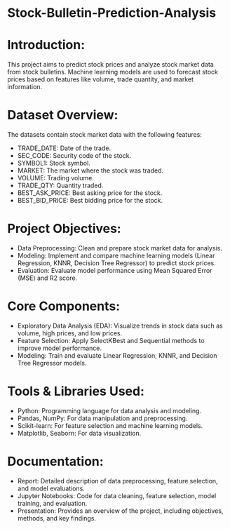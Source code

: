 # Stock-Bulletin-Prediction-Analysis
# Introduction:
This project aims to predict stock prices and analyze stock market data from stock bulletins. Machine learning models are used to forecast stock prices based on features like volume, trade quantity, and market information.

# Dataset Overview:
The datasets contain stock market data with the following features:
- TRADE_DATE: Date of the trade.
- SEC_CODE: Security code of the stock.
- SYMBOL1: Stock symbol.
- MARKET: The market where the stock was traded.
- VOLUME: Trading volume.
- TRADE_QTY: Quantity traded.
- BEST_ASK_PRICE: Best asking price for the stock.
- BEST_BID_PRICE: Best bidding price for the stock.

# Project Objectives:
- Data Preprocessing: Clean and prepare stock market data for analysis.
- Modeling: Implement and compare machine learning models (Linear Regression, KNNR, Decision Tree Regressor) to predict stock prices.
- Evaluation: Evaluate model performance using Mean Squared Error (MSE) and R2 score.

# Core Components:
- Exploratory Data Analysis (EDA): Visualize trends in stock data such as volume, high prices, and low prices.
- Feature Selection: Apply SelectKBest and Sequential methods to improve model performance.
- Modeling: Train and evaluate Linear Regression, KNNR, and Decision Tree Regressor models.

# Tools & Libraries Used:
- Python: Programming language for data analysis and modeling.
- Pandas, NumPy: For data manipulation and preprocessing.
- Scikit-learn: For feature selection and machine learning models.
- Matplotlib, Seaborn: For data visualization.

# Documentation:
- Report: Detailed description of data preprocessing, feature selection, and model evaluations.
- Jupyter Notebooks: Code for data cleaning, feature selection, model training, and evaluation.
- Presentation: Provides an overview of the project, including objectives, methods, and key findings.
